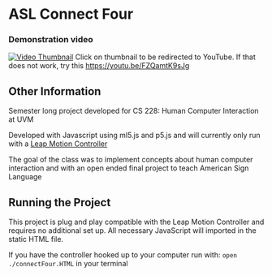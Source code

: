 # ASL Connect Four
### Demonstration video
[![Video Thumbnail](https://i.imgur.com/KqyxtyD.png)](https://youtu.be/FZQamtK9sJg)
Click on thumbnail to be redirected to YouTube. If that does not work, try this https://youtu.be/FZQamtK9sJg
## Other Information
Semester long project developed for CS 228: Human Computer Interaction at UVM

Developed with Javascript using ml5.js and p5.js and will currently only run with
a [Leap Motion Controller](https://www.ultraleap.com/product/leap-motion-controller/)

The goal of the class was to implement concepts about human computer interaction
and with an open ended final project to teach American Sign Language

## Running the Project
This project is plug and play compatible with the Leap Motion Controller and requires
no additional set up. All necessary JavaScript will imported in the static HTML file.

If you have the controller hooked up to your computer run with: `open ./connectFour.HTML` in your terminal

